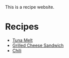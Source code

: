 This is a recipe website.

<!DOCTYPE html>
<html lang="en">
  <head>
    <meta charset="UTF-8" />
    <meta name="viewport" content="width=device-width, initial-scale=1.0" />
    <meta http-equiv="X-UA-Compatible" content="ie=edge" />
    <title>Recipes</title>
  </head>
  <body>
    <h1>Recipes</h1>
    <ul>
<li><a href="./recipes/best-tuna-melt.html">Tuna Melt 
<li><a href="./recipes/grilled-cheese-sandwich.html">Grilled Cheese Sandwich
<li><a href="./recipes/Home-made-Chili.html">Chili
</ul>
  </body>
</html>

